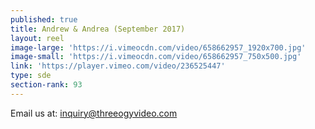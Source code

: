 ```yaml
---
published: true
title: Andrew & Andrea (September 2017)
layout: reel
image-large: 'https://i.vimeocdn.com/video/658662957_1920x700.jpg'
image-small: 'https://i.vimeocdn.com/video/658662957_750x500.jpg'
link: 'https://player.vimeo.com/video/236525447'
type: sde
section-rank: 93
---
```

Email us at: inquiry@threeogyvideo.com